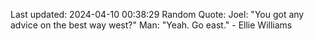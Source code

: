 Last updated: 2024-04-10 00:38:29
Random Quote: Joel: "You got any advice on the best way west?"
Man: "Yeah. Go east." - Ellie Williams